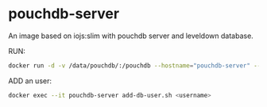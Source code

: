 # pouchdb-server

An image based on iojs:slim with pouchdb server and leveldown database.

RUN:

```bash
docker run -d -v /data/pouchdb/:/pouchdb --hostname="pouchdb-server" --name="pouchdb-server" -p 0.0.0.0:5984:5984 rstiller/pouchdb-server
```

ADD an user:

```bash
docker exec --it pouchdb-server add-db-user.sh <username>
```
